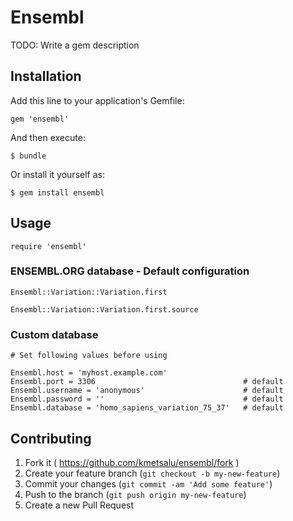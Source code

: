 # Ensembl

TODO: Write a gem description

## Installation

Add this line to your application's Gemfile:

    gem 'ensembl'

And then execute:

    $ bundle

Or install it yourself as:

    $ gem install ensembl

## Usage

    require 'ensembl'

### ENSEMBL.ORG database - Default configuration
    
    Ensembl::Variation::Variation.first
    
    Ensembl::Variation::Variation.first.source

### Custom database
    
    # Set following values before using
    
    Ensembl.host = 'myhost.example.com'
    Ensembl.port = 3306                                 # default
    Ensembl.username = 'anonymous'                      # default
    Ensembl.password = ''                               # default
    Ensembl.database = 'homo_sapiens_variation_75_37'   # default


## Contributing

1. Fork it ( https://github.com/kmetsalu/ensembl/fork )
2. Create your feature branch (`git checkout -b my-new-feature`)
3. Commit your changes (`git commit -am 'Add some feature'`)
4. Push to the branch (`git push origin my-new-feature`)
5. Create a new Pull Request
